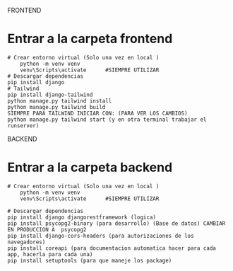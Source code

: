 FRONTEND

# Entrar a la carpeta frontend
    # Crear entorno virtual (Solo una vez en local )
        python -m venv venv
        venv\Scripts\activate      #SIEMPRE UTILIZAR 
    # Descargar dependencias
    pip install django
    # Tailwind
    pip install django-tailwind   
    python manage.py tailwind install 
    python manage.py tailwind build   
    SIEMPRE PARA TAILWIND INICIAR CON: (PARA VER LOS CAMBIOS)
    python manage.py tailwind start (y en otra terminal trabajar el runserver)
BACKEND 

# Entrar a la carpeta backend
    # Crear entorno virtual (Solo una vez en local )
        python -m venv venv
        venv\Scripts\activate      #SIEMPRE UTILIZAR 

    # Descargar dependencias
    pip install django djangorestframework (logica)
    pip install psycopg2-binary (para desarrollo) (Base de datos) CAMBIAR EN PRODUCCION A  psycopg2
    pip install django-cors-headers (para autorizaciones de los navegadores)
    pip install coreapi (para documentacion automatica hacer para cada app, hacerla para cada una)
    pip install setuptools (para que maneje los package)

